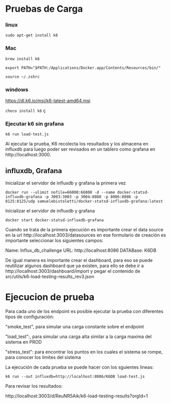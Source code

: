 # Pruebas de Carga

### linux
`sudo apt-get install k6`

### Mac
`brew install k6`

`export PATH="$PATH:/Applications/Docker.app/Contents/Resources/bin/"`

`source ~/.zshrc`

### windows
https://dl.k6.io/msi/k6-latest-amd64.msi

`choco install k6`
ç



### Ejecutar k6 sin grafana

    k6 run load-test.js

Al ejecutar la prueba, K6 recolecta los resultados y los almacena en influxdb para luego poder ser revisados en un tablero como grafana
en http://localhost:3000.

## influxdb, Grafana
Inicializar el servidor de influxdb y grafana la primera vez
```
docker run --ulimit nofile=66000:66000 -d --name docker-statsd-influxdb-grafana -p 3003:3003 -p 3004:8888 -p 8086:8086 -p 8125:8125/udp samuelebistoletti/docker-statsd-influxdb-grafana:latest
```

Inicializar el servidor de influxdb y grafana
```
docker start docker-statsd-influxdb-grafana
```

Cuando se trata de la primera ejecución es importante crear el data source en la url
http://localhost:3003/datasources en ese formulario de creación es importante seleccionar los siguientes campos:

Name: Influx_db_challenge
URL: http://localhost:8086
DATABase:  K6DB

De igual manera es importante crear el dashboard, para eso se puede reutilizar algunos dashboard que ya existen, para ello se debe ir a http://localhost:3003/dashboard/import y pegar el contenido de
src/utils/k6-load-testing-results_rev3.json

# Ejecucion de prueba

Para cada uno de los endpoint es posible ejecutar la prueba con diferentes tipos de configuración:

"smoke_test", para simular una carga constante sobre el endpoint

"load_test":, para simular una carga alta similar a la carga maxima del sistema en PROD

"stress_test": para encontrar los puntos en los cuales el sistema se rompe, para conocer los limites del sistema

La ejecución de cada prueba se puede hacer con los sguientes lineas:
```
k6 run --out influxdb=http://localhost:8086/K6DB load-test.js
```

Para revisar los resultados:

http://localhost:3003/d/ReuNR5Aik/k6-load-testing-results?orgId=1

